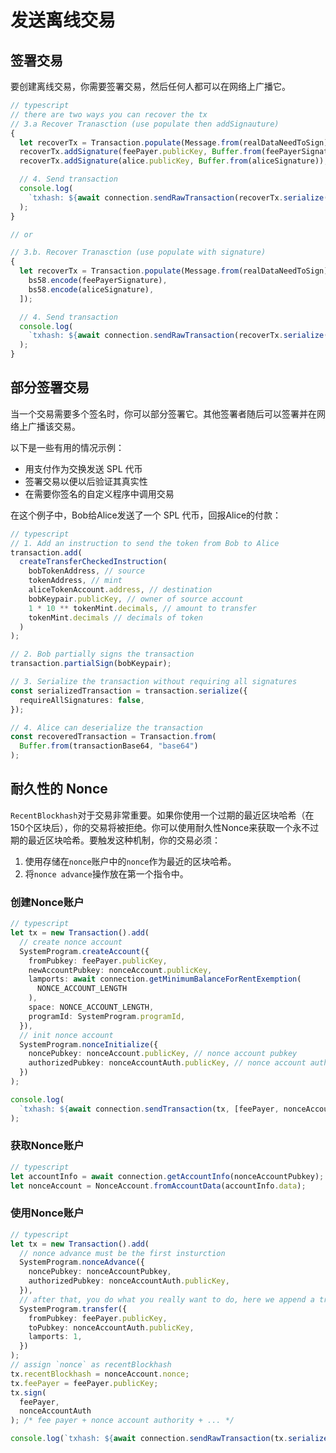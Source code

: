 
# 发送离线交易

## 签署交易

要创建离线交易，你需要签署交易，然后任何人都可以在网络上广播它。


```typescript
// typescript
// there are two ways you can recover the tx
// 3.a Recover Tranasction (use populate then addSignauture)
{
  let recoverTx = Transaction.populate(Message.from(realDataNeedToSign));
  recoverTx.addSignature(feePayer.publicKey, Buffer.from(feePayerSignature));
  recoverTx.addSignature(alice.publicKey, Buffer.from(aliceSignature));

  // 4. Send transaction
  console.log(
    `txhash: ${await connection.sendRawTransaction(recoverTx.serialize())}`
  );
}

// or

// 3.b. Recover Tranasction (use populate with signature)
{
  let recoverTx = Transaction.populate(Message.from(realDataNeedToSign), [
    bs58.encode(feePayerSignature),
    bs58.encode(aliceSignature),
  ]);

  // 4. Send transaction
  console.log(
    `txhash: ${await connection.sendRawTransaction(recoverTx.serialize())}`
  );
}

```

## 部分签署交易

当一个交易需要多个签名时，你可以部分签署它。其他签署者随后可以签署并在网络上广播该交易。

以下是一些有用的情况示例：

- 用支付作为交换发送 SPL 代币
- 签署交易以便以后验证其真实性
- 在需要你签名的自定义程序中调用交易

在这个例子中，Bob给Alice发送了一个 SPL 代币，回报Alice的付款：


```typescript
// typescript
// 1. Add an instruction to send the token from Bob to Alice
transaction.add(
  createTransferCheckedInstruction(
    bobTokenAddress, // source
    tokenAddress, // mint
    aliceTokenAccount.address, // destination
    bobKeypair.publicKey, // owner of source account
    1 * 10 ** tokenMint.decimals, // amount to transfer
    tokenMint.decimals // decimals of token
  )
);

// 2. Bob partially signs the transaction
transaction.partialSign(bobKeypair);

// 3. Serialize the transaction without requiring all signatures
const serializedTransaction = transaction.serialize({
  requireAllSignatures: false,
});

// 4. Alice can deserialize the transaction
const recoveredTransaction = Transaction.from(
  Buffer.from(transactionBase64, "base64")
);

```


## 耐久性的 Nonce

`RecentBlockhash`对于交易非常重要。如果你使用一个过期的最近区块哈希（在150个区块后），你的交易将被拒绝。你可以使用耐久性Nonce来获取一个永不过期的最近区块哈希。要触发这种机制，你的交易必须：

1. 使用存储在`nonce`账户中的`nonce`作为最近的区块哈希。
2. 将`nonce advance`操作放在第一个指令中。

### 创建Nonce账户


```typescript
// typescript
let tx = new Transaction().add(
  // create nonce account
  SystemProgram.createAccount({
    fromPubkey: feePayer.publicKey,
    newAccountPubkey: nonceAccount.publicKey,
    lamports: await connection.getMinimumBalanceForRentExemption(
      NONCE_ACCOUNT_LENGTH
    ),
    space: NONCE_ACCOUNT_LENGTH,
    programId: SystemProgram.programId,
  }),
  // init nonce account
  SystemProgram.nonceInitialize({
    noncePubkey: nonceAccount.publicKey, // nonce account pubkey
    authorizedPubkey: nonceAccountAuth.publicKey, // nonce account authority (for advance and close)
  })
);

console.log(
  `txhash: ${await connection.sendTransaction(tx, [feePayer, nonceAccount])}`
);

```


### 获取Nonce账户


```typescript
// typescript
let accountInfo = await connection.getAccountInfo(nonceAccountPubkey);
let nonceAccount = NonceAccount.fromAccountData(accountInfo.data);

```


### 使用Nonce账户

```typescript
// typescript
let tx = new Transaction().add(
  // nonce advance must be the first insturction
  SystemProgram.nonceAdvance({
    noncePubkey: nonceAccountPubkey,
    authorizedPubkey: nonceAccountAuth.publicKey,
  }),
  // after that, you do what you really want to do, here we append a transfer instruction as an example.
  SystemProgram.transfer({
    fromPubkey: feePayer.publicKey,
    toPubkey: nonceAccountAuth.publicKey,
    lamports: 1,
  })
);
// assign `nonce` as recentBlockhash
tx.recentBlockhash = nonceAccount.nonce;
tx.feePayer = feePayer.publicKey;
tx.sign(
  feePayer,
  nonceAccountAuth
); /* fee payer + nonce account authority + ... */

console.log(`txhash: ${await connection.sendRawTransaction(tx.serialize())}`);

```
